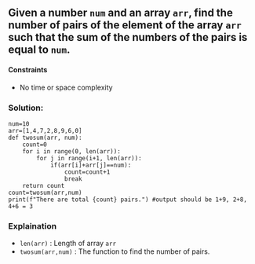 ## Given a number `num` and an array `arr`, find the number of pairs of the element of the array `arr` such that the sum of the numbers of the pairs is equal to `num`.
#### Constraints
  - No time or space complexity

### Solution:
```
num=10
arr=[1,4,7,2,8,9,6,0]
def twosum(arr, num):
    count=0
    for i in range(0, len(arr)):
        for j in range(i+1, len(arr)):
            if(arr[i]+arr[j]==num):
                count=count+1
                break
    return count
count=twosum(arr,num)
print(f"There are total {count} pairs.") #output should be 1+9, 2+8, 4+6 = 3
```
### Explaination
  - `len(arr)` : Length of array `arr`
  - `twosum(arr,num)` : The function to find the number of pairs.
